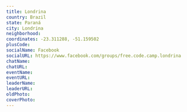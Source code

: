 ```yaml
---
title: Londrina
country: Brazil
state: Paraná
city: Londrina
neighborhood: 
coordinates: -23.311288, -51.159502
plusCode:
socialName: Facebook
socialURL: https://www.facebook.com/groups/free.code.camp.londrina
chatName:
chatURL:
eventName:
eventURL:
leaderName:
leaderURL:
oldPhoto: 
coverPhoto:
---
```


